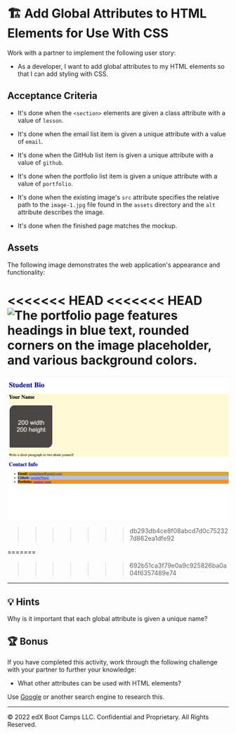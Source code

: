 # 🏗️ Add Global Attributes to HTML Elements for Use With CSS

Work with a partner to implement the following user story:

* As a developer, I want to add global attributes to my HTML elements so that I can add styling with CSS.

## Acceptance Criteria

* It's done when the `<section>` elements are given a class attribute with a value of `lesson`.

* It's done when the email list item is given a unique attribute with a value of `email`.

* It's done when the GitHub list item is given a unique attribute with a value of `github`.

* It's done when the portfolio list item is given a unique attribute with a value of `portfolio`.

* It's done when the existing image's `src` attribute specifies the relative path to the `image-1.jpg` file found in the `assets` directory and the `alt` attribute describes the image.

* It's done when the finished page matches the mockup.

## Assets

The following image demonstrates the web application's appearance and functionality:

<<<<<<< HEAD
<<<<<<< HEAD
![The portfolio page features headings in blue text, rounded corners on the image placeholder, and various background colors.](./assets/images/image-2.jpg)
=======
![The portfolio page features headings in blue text, rounded corners on the image placeholder, and various background colors.](./assets/images/image-2.png)
>>>>>>> db293db4ce8f08abcd7d0c752327d862ea1dfe92

=======
>>>>>>> 692b51ca3f79e0a9c925826ba0a04f6357489e74
---

## 💡 Hints

Why is it important that each global attribute is given a unique name?

## 🏆 Bonus

If you have completed this activity, work through the following challenge with your partner to further your knowledge:

* What other attributes can be used with HTML elements?

Use [Google](https://www.google.com) or another search engine to research this.

---

© 2022 edX Boot Camps LLC. Confidential and Proprietary. All Rights Reserved.

